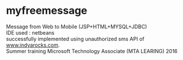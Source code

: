 # myfreemessage
Message from Web to Mobile (JSP+HTML+MYSQL+JDBC)
<br>
IDE used : netbeans
<br>
successfully implemented using unauthorized sms API of www.indyarocks.com. 
<br>
Summer training Microsoft Technology Associate (MTA LEARING) 2016
